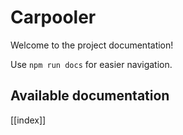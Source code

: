 # Carpooler

Welcome to the project documentation!

Use `npm run docs` for easier navigation.

## Available documentation

[[index]]
